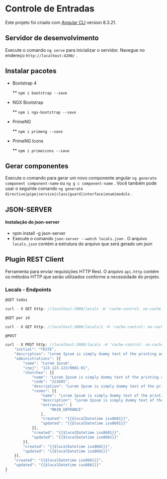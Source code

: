 # Controle de Entradas

Este projeto foi criado com [Angular CLI](https://github.com/angular/angular-cli) version 8.3.21.

## Servidor de desenvolvimento

Execute o comando `ng serve` para inicializar o servidor. Navegue no endereço `http://localhost:4200/` .

## Instalar pacotes

  + Bootstrap 4

    ** `npm i bootstrap --save` 

  + NGX Bootstrap

    ** `npm i ngx-bootstrap --save` 

  + PrimeNG

    ** `npm i primeng --save` 

  + PrimeNG Icons

    ** `npm i primeicons --save` 

## Gerar componentes

Execute o comando para gerar um novo componente angular `ng generate component component-name` ou `ng g c component-name` .
Você também pode usar o seguinte comando `ng generate directive|pipe|service|class|guard|interface|enum|module` .

## JSON-SERVER

#### Instalação do json-server

  + npm install -g json-server
  + Execute o comando `json-server --watch locals.json` . O arquivo `locals.json` contém a estrutura do arquivo que será gerado um json

## Plugin REST Client

Ferramenta para enviar requisições HTTP Rest.
O arquivo `api.http` contém os métodos HTTP que serão utilizados conforme a necessidade do projeto.

### Locals - Endpoints

``` js
@GET todos

curl - X GET http: //localhost:3000/locals -H 'cache-control: no-cache'
```

``` js
@GET por id

curl - X GET http: //localhost:3000/locals/1 -H 'cache-control: no-cache'
```

``` js
@POST

curl - X POST http: //localhost:3000/locals -H 'cache-control: no-cache' -H'content-type: application/json' -d '{
    "initial": "TESTE",
    "description": "Lorem Ipsum is simply dummy text of the printing and typesetting",
    "administrations": [{
        "name": "Lorem Ipsum",
        "cnpj": "123.123.123/0001-01",
        "churches": [{
            "name": "Lorem Ipsum is simply dummy text of the printing and typesetting",
            "code": "221605",
            "description": "Lorem Ipsum is simply dummy text of the printing and typesetting",
            "rooms": [{
                "name": "Lorem Ipsum is simply dummy text of the printing and typesetting",
                "description": "Lorem Ipsum is simply dummy text of the printing and typesetting",
                "entrances": [
                    "MAIN_ENTRANCE"
                ],
                "created": "{{$localDatetime iso8601}}",
                "updated": "{{$localDatetime iso8601}}"
            }],
            "created": "{{$localDatetime iso8601}}",
            "updated": "{{$localDatetime iso8601}}"
        }],
        "created": "{{$localDatetime iso8601}}",
        "updated": "{{$localDatetime iso8601}}"
    }],
    "created": "{{$localDatetime iso8601}}",
    "updated": "{{$localDatetime iso8601}}"
}
'
```

<!-- ## Build

Run `ng build` to build the project. The build artifacts will be stored in the `dist/` directory. Use the `--prod` flag for a production build.-->

<!-- ## Running unit tests

Run `ng test` to execute the unit tests via [Karma](https://karma-runner.github.io).-->

<!-- ## Running end-to-end tests

Run `ng e2e` to execute the end-to-end tests via [Protractor](http://www.protractortest.org/).-->

<!-- ## Further help

To get more help on the Angular CLI use `ng help` or go check out the [Angular CLI README](https://github.com/angular/angular-cli/blob/master/README.md).-->

